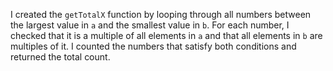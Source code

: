 I created the `getTotalX` function by looping through all numbers between the largest value in `a` and the smallest value in `b`. For each number, I checked that it is a multiple of all elements in `a` and that all elements in `b` are multiples of it. I counted the numbers that satisfy both conditions and returned the total count.
